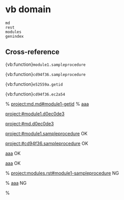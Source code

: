 # vb domain

```{toctree}
md
rest
modules
genindex
```

## Cross-reference

{vb:function}`module1.sampleprocedure`

{vb:function}`cd94f36.sampleprocedure`

{vb:function}`e52559a.getid`

{vb:function}`cd94f36.ec2a54`

% <project:md.md#module1-getid>
% [aaa](md.md#module1-getid)

<project:#module1.d0ec0de3>

<project:#md.d0ec0de3>

<project:#module1.sampleprocedure> OK

<project:#cd94f36.sampleprocedure> OK

[aaa](#module1.sampleprocedure) OK

[aaa](#cd94f36.sampleprocedure) OK

% <project:modules.rst#module1-sampleprocedure> NG

% [aaa](modules.rst#module1-sampleprocedure) NG

% [](modules.rst#module1-sampleprocedure)
